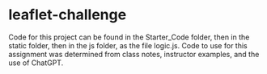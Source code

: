# leaflet-challenge
Code for this project can be found in the Starter_Code folder, then in the static folder, then in the js folder, as the file logic.js. Code to use for this assignment was determined from class notes, instructor examples, and the use of ChatGPT.
